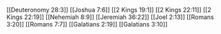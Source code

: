 [[Deuteronomy 28:3]]
[[Joshua 7:6]]
[[2 Kings 19:1]]
[[2 Kings 22:11]]
[[2 Kings 22:19]]
[[Nehemiah 8:9]]
[[Jeremiah 36:22]]
[[Joel 2:13]]
[[Romans 3:20]]
[[Romans 7:7]]
[[Galatians 2:19]]
[[Galatians 3:10]]
